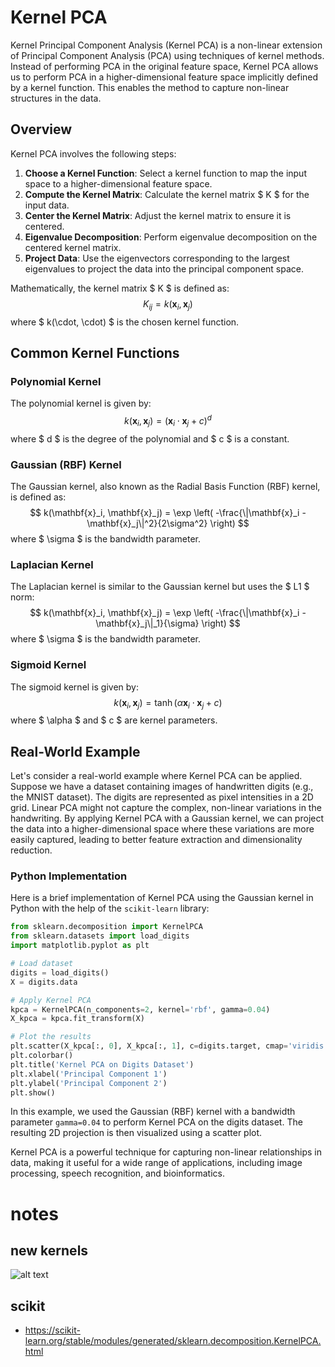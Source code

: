 # Kernel PCA

Kernel Principal Component Analysis (Kernel PCA) is a non-linear extension of Principal Component Analysis (PCA) using techniques of kernel methods. Instead of performing PCA in the original feature space, Kernel PCA allows us to perform PCA in a higher-dimensional feature space implicitly defined by a kernel function. This enables the method to capture non-linear structures in the data.

## Overview

Kernel PCA involves the following steps:
1. **Choose a Kernel Function**: Select a kernel function to map the input space to a higher-dimensional feature space.
2. **Compute the Kernel Matrix**: Calculate the kernel matrix $ K $ for the input data.
3. **Center the Kernel Matrix**: Adjust the kernel matrix to ensure it is centered.
4. **Eigenvalue Decomposition**: Perform eigenvalue decomposition on the centered kernel matrix.
5. **Project Data**: Use the eigenvectors corresponding to the largest eigenvalues to project the data into the principal component space.

Mathematically, the kernel matrix $ K $ is defined as:
$$ K_{ij} = k(\mathbf{x}_i, \mathbf{x}_j) $$
where $ k(\cdot, \cdot) $ is the chosen kernel function.

## Common Kernel Functions

### Polynomial Kernel
The polynomial kernel is given by:
$$ k(\mathbf{x}_i, \mathbf{x}_j) = (\mathbf{x}_i \cdot \mathbf{x}_j + c)^d $$
where $ d $ is the degree of the polynomial and $ c $ is a constant.

### Gaussian (RBF) Kernel
The Gaussian kernel, also known as the Radial Basis Function (RBF) kernel, is defined as:
$$ k(\mathbf{x}_i, \mathbf{x}_j) = \exp \left( -\frac{\|\mathbf{x}_i - \mathbf{x}_j\|^2}{2\sigma^2} \right) $$
where $ \sigma $ is the bandwidth parameter.

### Laplacian Kernel
The Laplacian kernel is similar to the Gaussian kernel but uses the $ L1 $ norm:
$$ k(\mathbf{x}_i, \mathbf{x}_j) = \exp \left( -\frac{\|\mathbf{x}_i - \mathbf{x}_j\|_1}{\sigma} \right) $$
where $ \sigma $ is the bandwidth parameter.

### Sigmoid Kernel
The sigmoid kernel is given by:
$$ k(\mathbf{x}_i, \mathbf{x}_j) = \tanh(\alpha \mathbf{x}_i \cdot \mathbf{x}_j + c) $$
where $ \alpha $ and $ c $ are kernel parameters.

## Real-World Example

Let's consider a real-world example where Kernel PCA can be applied. Suppose we have a dataset containing images of handwritten digits (e.g., the MNIST dataset). The digits are represented as pixel intensities in a 2D grid. Linear PCA might not capture the complex, non-linear variations in the handwriting. By applying Kernel PCA with a Gaussian kernel, we can project the data into a higher-dimensional space where these variations are more easily captured, leading to better feature extraction and dimensionality reduction.

### Python Implementation

Here is a brief implementation of Kernel PCA using the Gaussian kernel in Python with the help of the `scikit-learn` library:

```python
from sklearn.decomposition import KernelPCA
from sklearn.datasets import load_digits
import matplotlib.pyplot as plt

# Load dataset
digits = load_digits()
X = digits.data

# Apply Kernel PCA
kpca = KernelPCA(n_components=2, kernel='rbf', gamma=0.04)
X_kpca = kpca.fit_transform(X)

# Plot the results
plt.scatter(X_kpca[:, 0], X_kpca[:, 1], c=digits.target, cmap='viridis', s=50, alpha=0.7)
plt.colorbar()
plt.title('Kernel PCA on Digits Dataset')
plt.xlabel('Principal Component 1')
plt.ylabel('Principal Component 2')
plt.show()
```

In this example, we used the Gaussian (RBF) kernel with a bandwidth parameter `gamma=0.04` to perform Kernel PCA on the digits dataset. The resulting 2D projection is then visualized using a scatter plot.

Kernel PCA is a powerful technique for capturing non-linear relationships in data, making it useful for a wide range of applications, including image processing, speech recognition, and bioinformatics.



# notes

## new kernels

![alt text](image-10.png)

## scikit

* https://scikit-learn.org/stable/modules/generated/sklearn.decomposition.KernelPCA.html